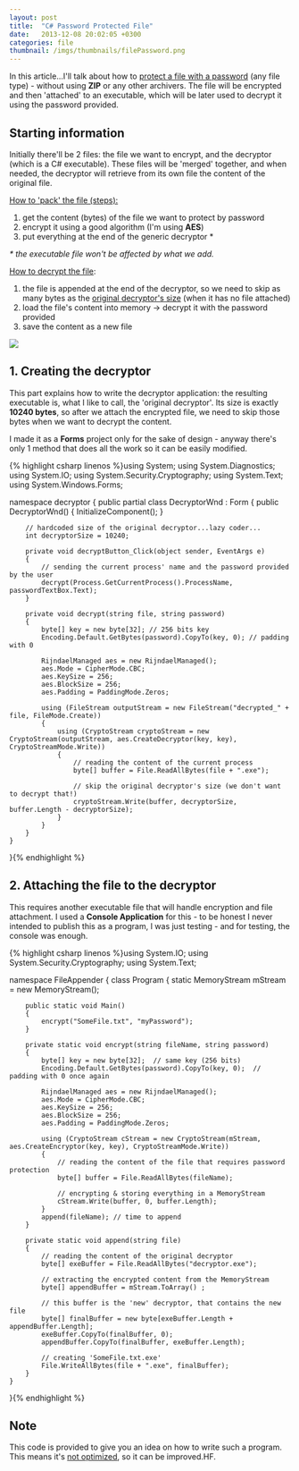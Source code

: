 ```yaml
---
layout: post
title:  "C# Password Protected File"
date:   2013-12-08 20:02:05 +0300
categories: file
thumbnail: /imgs/thumbnails/filePassword.png
---
```


In this article...I'll talk about how to <u>protect a file with a password</u> (any file type) - without using **ZIP** or any other archivers. The file will be encrypted and then 'attached' to an executable, which will be later used to decrypt it using the password provided.

## Starting information

Initially there'll be 2 files: the file we want to encrypt, and the decryptor (which is a C# executable). These files will be 'merged' together, and when needed, the decryptor will retrieve from its own file the content of the original file.

<u>How to 'pack' the file (steps):</u>

1.  get the content (bytes) of the file we want to protect by password
2.  encrypt it using a good algorithm (I'm using **AES**)
3.  put everything at the end of the generic decryptor *

_* the executable file won't be affected by what we add._

<u>How to decrypt the file</u>:

1.  the file is appended at the end of the decryptor, so we need to skip as many bytes as the <u>original decryptor's size</u> (when it has no file attached)
2.  load the file's content into memory -> decrypt it with the password provided
3.  save the content as a new file

![](http://oi40.tinypic.com/16hrqt5.jpg)

## 1\. Creating the decryptor

This part explains how to write the decryptor application: the resulting executable is, what I like to call, the 'original decryptor'. Its size is exactly **10240 bytes**, so after we attach the encrypted file, we need to skip those bytes when we want to decrypt the content.

I made it as a **Forms** project only for the sake of design - anyway there's only 1 method that does all the work so it can be easily modified.

{% highlight csharp linenos %}using System;
using System.Diagnostics;
using System.IO;
using System.Security.Cryptography;
using System.Text;
using System.Windows.Forms;

namespace decryptor
{
    public partial class DecryptorWnd : Form
    {
        public DecryptorWnd()
        {
            InitializeComponent();
        }

        // hardcoded size of the original decryptor...lazy coder...
        int decryptorSize = 10240;  

        private void decryptButton_Click(object sender, EventArgs e)
        {
            // sending the current process' name and the password provided by the user
            decrypt(Process.GetCurrentProcess().ProcessName, passwordTextBox.Text);
        }

        private void decrypt(string file, string password)
        {
            byte[] key = new byte[32]; // 256 bits key
            Encoding.Default.GetBytes(password).CopyTo(key, 0); // padding with 0

            RijndaelManaged aes = new RijndaelManaged();
            aes.Mode = CipherMode.CBC;
            aes.KeySize = 256;
            aes.BlockSize = 256;
            aes.Padding = PaddingMode.Zeros;

            using (FileStream outputStream = new FileStream("decrypted_" + file, FileMode.Create))
            {
                using (CryptoStream cryptoStream = new CryptoStream(outputStream, aes.CreateDecryptor(key, key), CryptoStreamMode.Write))
                {
                    // reading the content of the current process
                    byte[] buffer = File.ReadAllBytes(file + ".exe");  

                    // skip the original decryptor's size (we don't want to decrypt that!)
                    cryptoStream.Write(buffer, decryptorSize, buffer.Length - decryptorSize);  
                }
            }
        }
    }
}{% endhighlight %}

## 2\. Attaching the file to the decryptor

This requires another executable file that will handle encryption and file attachment. I used a **Console Application** for this - to be honest I never intended to publish this as a program, I was just testing - and for testing, the console was enough.

{% highlight csharp linenos %}using System.IO;
using System.Security.Cryptography;
using System.Text;

namespace FileAppender
{
    class Program
    {
        static MemoryStream mStream = new MemoryStream();

        public static void Main()
        {
            encrypt("SomeFile.txt", "myPassword");
        }

        private static void encrypt(string fileName, string password)
        {
            byte[] key = new byte[32];  // same key (256 bits)
            Encoding.Default.GetBytes(password).CopyTo(key, 0);  // padding with 0 once again

            RijndaelManaged aes = new RijndaelManaged();
            aes.Mode = CipherMode.CBC;
            aes.KeySize = 256;
            aes.BlockSize = 256;
            aes.Padding = PaddingMode.Zeros;

            using (CryptoStream cStream = new CryptoStream(mStream, aes.CreateEncryptor(key, key), CryptoStreamMode.Write))
            {
                // reading the content of the file that requires password protection
                byte[] buffer = File.ReadAllBytes(fileName);

                // encrypting & storing everything in a MemoryStream
                cStream.Write(buffer, 0, buffer.Length);
            }
            append(fileName); // time to append
        }

        private static void append(string file)
        {
            // reading the content of the original decryptor
            byte[] exeBuffer = File.ReadAllBytes("decryptor.exe");  

            // extracting the encrypted content from the MemoryStream
            byte[] appendBuffer = mStream.ToArray() ;

            // this buffer is the 'new' decryptor, that contains the new file
            byte[] finalBuffer = new byte[exeBuffer.Length + appendBuffer.Length];
            exeBuffer.CopyTo(finalBuffer, 0);
            appendBuffer.CopyTo(finalBuffer, exeBuffer.Length);

            // creating 'SomeFile.txt.exe'
            File.WriteAllBytes(file + ".exe", finalBuffer);
        }
    }
}{% endhighlight %}

## Note

This code is provided to give you an idea on how to write such a program. This means it's <u>not optimized</u>, so it can be improved.HF.
